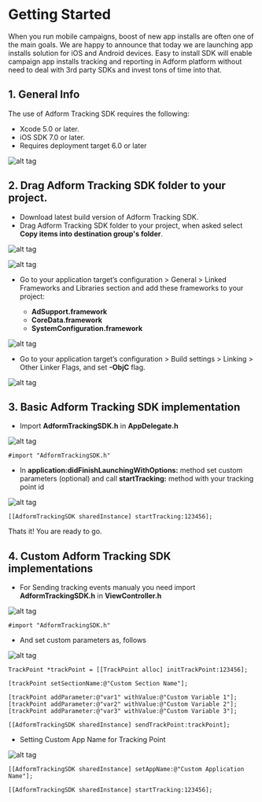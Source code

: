 # Getting Started

When you run mobile campaigns, boost of new app installs are often one of the main goals. We are happy to announce that today we are launching app installs solution for iOS and Android devices. Easy to install SDK will enable campaign app installs tracking and reporting in Adform platform without need to deal with 3rd party SDKs and invest tons of time into that.

## 1. General Info

The use of Adform Tracking SDK requires the following:

* Xcode 5.0 or later.
* iOS SDK 7.0 or later.
* Requires deployment target 6.0 or later

![alt tag](http://37.157.0.44/mobilesdk/help/tracking/ios/image_01.png)

## 2. Drag Adform Tracking SDK folder to your project.

* Download latest build version of Adform Tracking SDK.
* Drag Adform Tracking SDK folder to your project, when asked select **Copy items into destination group's folder**.

![alt tag](http://37.157.0.44/mobilesdk/help/tracking/ios/image_02.png)

![alt tag](http://37.157.0.44/mobilesdk/help/tracking/ios/image_03.png)

* Go to your application target’s configuration > General > Linked Frameworks and Libraries section and add these frameworks to your project:

   * **AdSupport.framework**
   * **CoreData.framework**
   * **SystemConfiguration.framework**

![alt tag](http://37.157.0.44/mobilesdk/help/tracking/ios/image_04.png)

* Go to your application target’s configuration > Build settings > Linking > Other Linker Flags, and set **-ObjC** flag.

![alt tag](http://37.157.0.44/mobilesdk/help/tracking/ios/image_05.png)

## 3. Basic Adform Tracking SDK implementation

* Import **AdformTrackingSDK.h** in **AppDelegate.h**

![alt tag](http://37.157.0.44/mobilesdk/help/tracking/ios/image_06.png)

````
#import "AdformTrackingSDK.h"
````

* In **application:didFinishLaunchingWithOptions:** method set custom parameters (optional) and call **startTracking:** method with your tracking point id

![alt tag](http://37.157.0.44/mobilesdk/help/tracking/ios/image_07.png)

````
[[AdformTrackingSDK sharedInstance] startTracking:123456];
````

Thats it! You are ready to go.

## 4. Custom Adform Tracking SDK implementations

* For Sending tracking events manualy you need import **AdformTrackingSDK.h** in **ViewController.h** 

![alt tag](http://37.157.0.44/mobilesdk/help/tracking/ios/image_08.png)

````
#import "AdformTrackingSDK.h"
````

* And set custom parameters as, follows

![alt tag](http://37.157.0.44/mobilesdk/help/tracking/ios/image_09.png)

````
TrackPoint *trackPoint = [[TrackPoint alloc] initTrackPoint:123456];

[trackPoint setSectionName:@"Custom Section Name"];

[trackPoint addParameter:@"var1" withValue:@"Custom Variable 1"];
[trackPoint addParameter:@"var2" withValue:@"Custom Variable 2"];
[trackPoint addParameter:@"var3" withValue:@"Custom Variable 3"];

[[AdformTrackingSDK sharedInstance] sendTrackPoint:trackPoint];
````

* Setting Custom App Name for Tracking Point

![alt tag](http://37.157.0.44/mobilesdk/help/tracking/ios/image_10.png)

````
[[AdformTrackingSDK sharedInstance] setAppName:@"Custom Application Name"];
    
[[AdformTrackingSDK sharedInstance] startTracking:123456];
````
